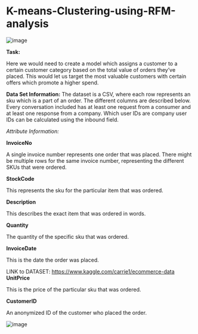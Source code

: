 # K-means-Clustering-using-RFM-analysis

![image](https://user-images.githubusercontent.com/85283934/139312691-2a532265-c38e-4997-a3a0-f500c93262df.png)

**Task:**

Here we would need to create a model which assigns a customer to a certain customer category based on the total value of orders they’ve placed. This would let us target the most valuable customers with certain offers which promote a higher spend.

**Data Set Information:**
The dataset is a CSV, where each row represents an sku which is a part of an order. The different columns are described below. Every conversation included has at least one request from a consumer and at least one response from a company. Which user IDs are company user IDs can be calculated using the inbound field.

*Attribute Information:*

**InvoiceNo**

A single invoice number represents one order that was placed. There might be multiple rows for the same invoice number, representing the different SKUs that were ordered.

**StockCode**

This represents the sku for the particular item that was ordered.

**Description**

This describes the exact item that was ordered in words.

**Quantity**

The quantity of the specific sku that was ordered.

**InvoiceDate**

This is the date the order was placed.

LINK to DATASET: https://www.kaggle.com/carrie1/ecommerce-data
**UnitPrice**

This is the price of the particular sku that was ordered.

**CustomerID**

An anonymized ID of the customer who placed the order.


![image](https://user-images.githubusercontent.com/85283934/139314245-55f61527-6ce1-4a65-a01a-a1877701cc07.png)
